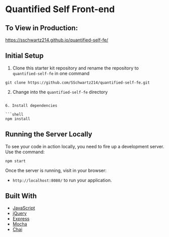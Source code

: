 # Quantified Self Front-end

## To View in Production:
https://sschwartz214.github.io/quantified-self-fe/


## Initial Setup

1. Clone this starter kit repository and rename the repository to `quantified-self-fe` in one command

  ```shell
  git clone https://github.com/SSchwartz214/quantified-self-fe.git
  ```
2. Change into the `quantified-self-fe` directory
  ```

6. Install dependencies

  ```shell
  npm install
  ```

## Running the Server Locally

To see your code in action locally, you need to fire up a development server. Use the command:

```shell
npm start
```

Once the server is running, visit in your browser:

* `http://localhost:8080/` to run your application.

## Built With

* [JavaScript](https://www.javascript.com/)
* [jQuery](https://jquery.com/)
* [Express](https://expressjs.com/)
* [Mocha](https://mochajs.org/)
* [Chai](https://chaijs.com/)

